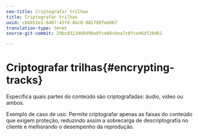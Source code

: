 ```yaml
---
seo-title: Criptografar trilhas
title: Criptografar trilhas
uuid: cbb852e1-6487-43f4-86c8-981780feb667
translation-type: tm+mt
source-git-commit: 29bc8323460d9be0fce66cbea7c6fce46df20d61

---
```



# Criptografar trilhas{#encrypting-tracks}

Especifica quais partes do conteúdo são criptografadas: áudio, vídeo ou ambos.

Exemplo de caso de uso: Permite criptografar apenas as faixas do conteúdo que exigem proteção, reduzindo assim a sobrecarga de descriptografia no cliente e melhorando o desempenho da reprodução.
